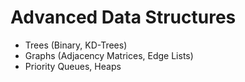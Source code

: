 # Advanced Data Structures

- Trees (Binary, KD-Trees)
- Graphs (Adjacency Matrices, Edge Lists)
- Priority Queues, Heaps
